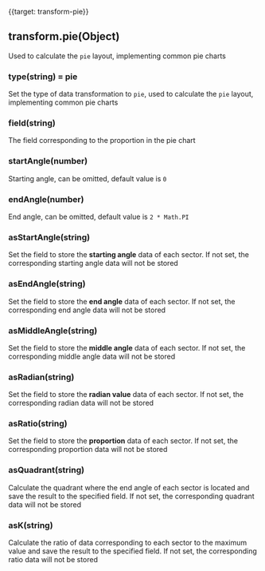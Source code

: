 {{target: transform-pie}}

## transform.pie(Object)

Used to calculate the `pie` layout, implementing common pie charts

### type(string) = pie

Set the type of data transformation to `pie`, used to calculate the `pie` layout, implementing common pie charts

### field(string)

The field corresponding to the proportion in the pie chart

### startAngle(number)

Starting angle, can be omitted, default value is `0`

### endAngle(number)

End angle, can be omitted, default value is `2 * Math.PI`

### asStartAngle(string)

Set the field to store the **starting angle** data of each sector. If not set, the corresponding starting angle data will not be stored

### asEndAngle(string)

Set the field to store the **end angle** data of each sector. If not set, the corresponding end angle data will not be stored

### asMiddleAngle(string)

Set the field to store the **middle angle** data of each sector. If not set, the corresponding middle angle data will not be stored

### asRadian(string)

Set the field to store the **radian value** data of each sector. If not set, the corresponding radian data will not be stored

### asRatio(string)

Set the field to store the **proportion** data of each sector. If not set, the corresponding proportion data will not be stored

### asQuadrant(string)

Calculate the quadrant where the end angle of each sector is located and save the result to the specified field. If not set, the corresponding quadrant data will not be stored

### asK(string)

Calculate the ratio of data corresponding to each sector to the maximum value and save the result to the specified field. If not set, the corresponding ratio data will not be stored
